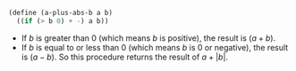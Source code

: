 ```scheme
(define (a-plus-abs-b a b)
  ((if (> b 0) + -) a b))
```

* If $b$ is greater than $0$ (which means $b$ is positive), the result is $(a + b)$.
* If $b$ is equal to or less than $0$ (which means $b$ is $0$ or negative), the result is $(a - b)$.
So this procedure returns the result of $a + \lvert b \rvert$.